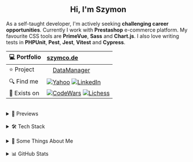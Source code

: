 <h2 align="center">
  Hi, I'm Szymon
</h2>

As a self-taught developer, I'm actively seeking **challenging career opportunities**. Currently I work with **Prestashop** e-commerce platform. My favourite CSS tools are **PrimeVue**, **Sass** and **Chart.js**. I also love writing tests in **PHPUnit**, **Pest**, **Jest**, **Vitest** and **Cypress**.
<br>

| 💻 Portfolio | [szymco.de](https://szymco.de) | 
| :- | :- | 
| ⭐ Project | <img src="https://github.com/SzymCode/SzymCode/assets/107359025/8454470d-3f70-484a-b12e-b902530cb9ba" height="12" > [DataManager](https://datamanager.szymco.de) |
| 🔍 Find me | [![Yahoo](https://img.shields.io/badge/Yahoo!-410093?logo=yahoo&logoColor=white)](mailto:szymon.radomski@yahoo.com) [![LinkedIn](https://img.shields.io/badge/LinkedIn-0A66C2?logo=linkedin&logoColor=white)](https://www.linkedin.com/in/szymon-radomski/) |
| 🚀 Exists on | [![CodeWars](https://img.shields.io/badge/CodeWars-4%20KYU-1f5be7?logo=codewars&logoColor=white)](https://www.codewars.com/users/SzymCode) [![Lichess](https://img.shields.io/badge/Lichess-000000?logo=lichess&logoColor=white)](https://lichess.org/@/S1CChess) |


<br>



<details> <summary> 🔗 Previews </summary>
<br>
<table>
  <th>
    Project
  </th>  
  <th>
    Tech stack
  </th>
  <tr>
    <td>
      <a href="https://www.datamanager.szymco.de">
        DataManager
      </a>
    </td>
    <td>
      <img src="https://skillicons.dev/icons?i=php" height="26" />
      <img src="https://skillicons.dev/icons?i=ts" height="26" />
      <img src="https://skillicons.dev/icons?i=laravel" height="26" />
      <img src="https://skillicons.dev/icons?i=vue" height="26" />
      <img src="https://www.primefaces.org/wp-content/uploads/2019/12/primevue-logo.png" height="26" />
      <img src="https://skillicons.dev/icons?i=sass" height="26" />
      <img src="https://skillicons.dev/icons?i=bootstrap" height="26" />
      <img src="https://skillicons.dev/icons?i=html" height="26" />
      <img src="https://skillicons.dev/icons?i=docker" height="26" />
      <img src="https://skillicons.dev/icons?i=heroku" height="26" />
      <img src="https://skillicons.dev/icons?i=mysql" height="26" />
      <img src="https://skillicons.dev/icons?i=vite" height="26" />
      <img src="https://skillicons.dev/icons?i=vitest" height="26" />
      <img src="https://github.com/SzymCode/SzymCode/assets/107359025/ced20949-7b32-407b-a249-2dd9b117f5b2" height="25" />
      <img src="https://icons.veryicon.com/png/o/business/vscode-program-item-icon/storybook.png" height="26" />
      <img src="https://static-00.iconduck.com/assets.00/cypress-icon-512x511-29zvfts6.png" height="26" />
      <img src="https://github.com/user-attachments/assets/9032d586-f623-4446-89be-b2ab6a2e615e" height="26" />
      <img src="https://cdn.jsdelivr.net/gh/devicons/devicon/icons/eslint/eslint-original.svg" height="26" />
      <img src="https://github.com/user-attachments/assets/ea4a5462-085b-4dd6-bf35-9f76cbcf3c35" height="26" />
      <img src="https://github.com/SzymCode/SzymCode/assets/107359025/712ed3a9-e9fa-4782-acff-140a4970ba88" height="26" />
      <img src="https://github.com/SzymCode/SzymCode/assets/107359025/a983a634-3e81-4a11-9281-0ef0bacfd187" height="26" />
    </td>
  </tr>
  <tr>
    <td>
      <a href="https://www.admin-panel.szymco.de">
        AdminPanel
      </a>
    </td>
    <td>
      <img src="https://skillicons.dev/icons?i=php" height="26" />
      <img src="https://skillicons.dev/icons?i=js" height="26" />
      <img src="https://skillicons.dev/icons?i=laravel" height="26" />
      <img src="https://skillicons.dev/icons?i=vue" height="26" />
      <img src="https://skillicons.dev/icons?i=css" height="26" />
      <img src="https://skillicons.dev/icons?i=bootstrap" height="26" />
      <img src="https://skillicons.dev/icons?i=html" height="26" />
      <img src="https://skillicons.dev/icons?i=docker" height="26" />
      <img src="https://skillicons.dev/icons?i=heroku" height="26" />
      <img src="https://skillicons.dev/icons?i=vite" height="26" />
      <img src="https://skillicons.dev/icons?i=mysql" height="26" />
      <img src="https://github.com/SzymCode/SzymCode/assets/107359025/9487a27c-36e8-4e2c-9ac6-4931fb8a5686" height="26" />
      <img src="https://github.com/SzymCode/SzymCode/assets/107359025/712ed3a9-e9fa-4782-acff-140a4970ba88" height="26" />
    </td>
  </tr>
  <tr>
    <td>
      <a href="https://www.linkhouse-blog.szymco.de">
        LinkhouseBlog
      </a>
    </td>
    <td>
      <img src="https://skillicons.dev/icons?i=php" height="26" />
      <img src="https://skillicons.dev/icons?i=ts" height="26" />
      <img src="https://skillicons.dev/icons?i=laravel" height="26" />
      <img src="https://skillicons.dev/icons?i=vue" height="26" />
      <img src="https://www.primefaces.org/wp-content/uploads/2019/12/primevue-logo.png" height="26" />
      <img src="https://skillicons.dev/icons?i=html" height="26" />
      <img src="https://skillicons.dev/icons?i=sass" height="26" />
      <img src="https://skillicons.dev/icons?i=docker" height="26" />
      <img src="https://skillicons.dev/icons?i=heroku" height="26" />
      <img src="https://skillicons.dev/icons?i=vite" height="26" />
      <img src="https://skillicons.dev/icons?i=mysql" height="26" />
      <img src="https://github.com/SzymCode/SzymCode/assets/107359025/ced20949-7b32-407b-a249-2dd9b117f5b2" height="25" />
      <img src="https://cdn.jsdelivr.net/gh/devicons/devicon/icons/eslint/eslint-original.svg" height="26" />
      <img src="https://github.com/SzymCode/SzymCode/assets/107359025/a983a634-3e81-4a11-9281-0ef0bacfd187" height="26" />
      <img src="https://github.com/SzymCode/SzymCode/assets/107359025/712ed3a9-e9fa-4782-acff-140a4970ba88" height="26" />
    </td>
  </tr>
  <tr>
    <td>
      <a href="https://www.article-system.szymco.de">
        ArticleSystem
      </a>
    </td>
    <td>
      <img src="https://skillicons.dev/icons?i=php" height="26" />
      <img src="https://skillicons.dev/icons?i=js" height="26" />
      <img src="https://skillicons.dev/icons?i=laravel" height="26" />
      <img src="https://skillicons.dev/icons?i=vue" height="26" />
      <img src="https://skillicons.dev/icons?i=html" height="26" />
      <img src="https://skillicons.dev/icons?i=sass" height="26" />
      <img src="https://skillicons.dev/icons?i=heroku" height="26" />
      <img src="https://skillicons.dev/icons?i=vite" height="26" />
      <img src="https://github.com/SzymCode/SzymCode/assets/107359025/ced20949-7b32-407b-a249-2dd9b117f5b2" height="25" />
    </td>
  </tr>
  <tr>
    <td>
      <a href="https://www.tag-manager.szymco.de">
        TagManager
      </a>
    </td>
    <td>
      <img src="https://skillicons.dev/icons?i=ts" height="26" />
      <img src="https://skillicons.dev/icons?i=react" height="26" />
      <img src="https://skillicons.dev/icons?i=redux" height="26" />
      <img src="https://skillicons.dev/icons?i=html" height="26" />
      <img src="https://www.crocoder.dev/assets/chakra-ui.46d212e4.png" height="26" />
      <img src="https://icons.veryicon.com/png/o/business/vscode-program-item-icon/storybook.png" height="26" />
      <img src="https://skillicons.dev/icons?i=heroku" height="26" />
      <img src="https://skillicons.dev/icons?i=vite" height="26" />
      <img src="https://cdn.jsdelivr.net/gh/devicons/devicon/icons/eslint/eslint-original.svg" height="26" />
      <img src="https://github.com/SzymCode/SzymCode/assets/107359025/a983a634-3e81-4a11-9281-0ef0bacfd187" height="26" />
      <img src="https://github.com/SzymCode/SzymCode/assets/107359025/712ed3a9-e9fa-4782-acff-140a4970ba88" height="26" />
    </td>
  </tr>
  <tr>
    <td>
      <a href="https://www.szymco.de">
        Portfolio
      </a>
    </td>
    <td>
      <img src="https://skillicons.dev/icons?i=ts" height="26" />
      <img src="https://skillicons.dev/icons?i=react" height="26" />
      <img src="https://skillicons.dev/icons?i=html" height="26" />
      <img src="https://skillicons.dev/icons?i=tailwind" height="26" />
      <img src="https://skillicons.dev/icons?i=nextjs" height="26" />
      <img src="https://cdn.jsdelivr.net/gh/devicons/devicon/icons/eslint/eslint-original.svg" height="26" />
      <img src="https://github.com/SzymCode/SzymCode/assets/107359025/712ed3a9-e9fa-4782-acff-140a4970ba88" height="26" />
    </td>
  </tr>
  <tr>
    <td>
      <a href="https://www.giard-design.szymco.de">
        GiardDesign
      </a>
    </td>
    <td>
      <img src="https://skillicons.dev/icons?i=js" height="26" />
      <img src="https://skillicons.dev/icons?i=html" height="26" />
      <img src="https://skillicons.dev/icons?i=bootstrap" height="26" />
      <img src="https://skillicons.dev/icons?i=tailwind" height="26" />
    </td>
  </tr>
  <tr>
    <td>
      <a href="https://www.la-mountains.szymco.de">
        LAMountains
      </a>
    </td>
    <td>
      <img src="https://skillicons.dev/icons?i=js" height="26" />
      <img src="https://skillicons.dev/icons?i=html" height="26" />
      <img src="https://skillicons.dev/icons?i=css" height="26" />
      <img src="https://skillicons.dev/icons?i=bootstrap" height="26" />
    </td>
  </tr>
  <tr>
    <td>
      <a href="https://www.google-browser.szymco.de">
        GoogleBrowser
      </a>
    </td>
    <td>
      <img src="https://skillicons.dev/icons?i=ts" height="26" />
      <img src="https://skillicons.dev/icons?i=react" height="26" />
      <img src="https://skillicons.dev/icons?i=html" height="26" />
      <img src="https://skillicons.dev/icons?i=tailwind" height="26" />
    </td>
  </tr>
  <tr>
    <td>
      <a href="https://www.timeless-books.site">
        TimelessBooks
      </a>
    </td>
    <td>
      <img src="https://skillicons.dev/icons?i=ts" height="26" />
      <img src="https://skillicons.dev/icons?i=vue" height="26" />
      <img src="https://www.primefaces.org/wp-content/uploads/2019/12/primevue-logo.png" height="26" />
      <img src="https://skillicons.dev/icons?i=html" height="26" />
      <img src="https://skillicons.dev/icons?i=css" height="26" />
      <img src="https://skillicons.dev/icons?i=vite" height="26" />
      <img src="https://cdn.jsdelivr.net/gh/devicons/devicon/icons/eslint/eslint-original.svg" height="26" />
      <img src="https://github.com/SzymCode/SzymCode/assets/107359025/a983a634-3e81-4a11-9281-0ef0bacfd187" height="26" />
      <img src="https://github.com/SzymCode/SzymCode/assets/107359025/712ed3a9-e9fa-4782-acff-140a4970ba88" height="26" />
    </td>
  </tr>
  <tr>
    <td>
      <a href="https://aircraft-mechanics.vercel.app">
        AircraftMechanics
      </a>
    </td>
    <td>
      <img src="https://skillicons.dev/icons?i=ts" height="26" />
      <img src="https://skillicons.dev/icons?i=vue" height="26" />
      <img src="https://www.primefaces.org/wp-content/uploads/2019/12/primevue-logo.png" height="26" />
      <img src="https://skillicons.dev/icons?i=html" height="26" />
      <img src="https://skillicons.dev/icons?i=css" height="26" />
      <img src="https://skillicons.dev/icons?i=vite" height="26" />
      <img src="https://github.com/SzymCode/SzymCode/assets/107359025/a983a634-3e81-4a11-9281-0ef0bacfd187" height="26" />
      <img src="https://github.com/SzymCode/SzymCode/assets/107359025/712ed3a9-e9fa-4782-acff-140a4970ba88" height="26" />
    </td>
  </tr>
  <tr>
    <td>
      <a href="https://www.e-commerce.szymco.de">
        ECommerce
      </a>
    </td>
    <td>
      <img src="https://skillicons.dev/icons?i=js" height="26" />
      <img src="https://skillicons.dev/icons?i=react" height="26" />
      <img src="https://skillicons.dev/icons?i=redux" height="26" />
      <img src="https://skillicons.dev/icons?i=html" height="26" />
      <img src="https://skillicons.dev/icons?i=tailwind" height="26" />
      <img src="https://skillicons.dev/icons?i=nextjs" height="26" />
      <img src="https://github.com/SzymCode/SzymCode/assets/107359025/7ebffcad-0363-41ee-8d03-e7e351c44962" height="26" />
      <img src="https://cdn.jsdelivr.net/gh/devicons/devicon/icons/eslint/eslint-original.svg" height="26" />
    </td>
  </tr>
  <tr>
    <td>
      <a href="https://www.discord-clone.szymco.de">
        DiscordClone
      </a>
    </td>
    <td>
      <img src="https://skillicons.dev/icons?i=js" height="26" />
      <img src="https://skillicons.dev/icons?i=react" height="26" />
      <img src="https://skillicons.dev/icons?i=redux" height="26" />
      <img src="https://skillicons.dev/icons?i=html" height="26" />
      <img src="https://skillicons.dev/icons?i=tailwind" height="26" />
      <img src="https://skillicons.dev/icons?i=firebase" height="26" />
    </td>
  </tr>
  <tr>
    <td>
      <a href="https://www.registration-django.szymco.de">
        Registration
      </a>
    </td>
    <td>
      <img src="https://skillicons.dev/icons?i=python" height="26" />
      <img src="https://skillicons.dev/icons?i=django" height="26" />
      <img src="https://skillicons.dev/icons?i=html" height="26" />
      <img src="https://skillicons.dev/icons?i=css" height="26" />
      <img src="https://skillicons.dev/icons?i=docker" height="26" />
      <img src="https://skillicons.dev/icons?i=heroku" height="26" />
    </td>
  </tr>
  <tr>
    <td>
      <a href="https://www.rwd-navbar.szymco.de">
        RWD Navbar
      </a>
    </td>
    <td>
      <img src="https://skillicons.dev/icons?i=js" height="26" />
      <img src="https://skillicons.dev/icons?i=html" height="26" />
      <img src="https://skillicons.dev/icons?i=css" height="26" />
    </td>
  </tr>
  <tr>
    <td>
      <a href="https://www.rwd-footer.szymco.de">
        RWD Footer
      </a>
    </td>
    <td>
      <img src="https://skillicons.dev/icons?i=html" height="26" />
      <img src="https://skillicons.dev/icons?i=css" height="26" />
    </td>
  </tr>
</table>

</details>    
<br>


<details> <summary> 🛠️ Tech Stack  </summary>

<br>
<table>
  <tr>
    <td>
      <b> Languages </b>
    </td>
    <td>
      <img src="https://img.shields.io/badge/PHP-%23777BB4.svg?logo=php&logoColor=white" />
      <img src="https://shields.io/badge/JavaScript-black?logo=JavaScript&logoColor=F7DF1E" />
      <img src="https://img.shields.io/badge/TypeScript-3178C6?logo=typescript&logoColor=white" />
      <img src="https://img.shields.io/badge/HTML5-%23e34f26.svg?logo=html5&logoColor=white" />
      <img src="https://img.shields.io/badge/CSS3-%231572b6.svg?logo=css3&logoColor=white" />
      <img src="https://img.shields.io/badge/Python-3776AB?logo=python&logoColor=white" />
      <img src="https://img.shields.io/badge/G--code-193142" />
      <img src="https://img.shields.io/badge/C++-00599C?logo=c%2B%2B&logoColor=white" />
    </td>
  </tr>
  <tr>
    <td>
     <b> Main </b>
    </td>
    <td>
      <img src="https://img.shields.io/badge/PrestaShop-DF0067?logo=prestashop&logoColor=white" />
      <img src="https://img.shields.io/badge/Laravel-%23FF2D20.svg?style=flat&logo=laravel&logoColor=white" />
      <img src="https://img.shields.io/badge/Vue.js-%234FC08D.svg?style=flat&logo=vue.js&logoColor=white" />
      <img src="https://img.shields.io/badge/Sass-CC6699?logo=sass&logoColor=white" />
      <img src="https://img.shields.io/badge/Vite-%232C3A42?logo=vite&logoColor=white" />
      <img src="https://img.shields.io/badge/Vitest-17202C?logo=vitest&logoColor=FCC72B" />
      <img src="https://img.shields.io/badge/Cypress-17202C?logo=cypress&logoColor=white" />
      <img src="https://img.shields.io/badge/Storybook-FF4785?logo=storybook&logoColor=white" />
    </td>
  </tr>
  <tr>
    <td>
      Intermediate
    </td>
    <td>
      <img src="https://img.shields.io/badge/shadcn-000000?logo=shadcn&logoColor=white" />
      <img src="https://img.shields.io/badge/-Tailwind-38B2AC?logo=tailwind-css&logoColor=white" />
      <img src="https://img.shields.io/badge/Bootstrap-%237952b3.svg?logo=bootstrap&logoColor=white" />
      <img src="https://img.shields.io/badge/jQuery-0769AD?logo=jquery&logoColor=white" />
      <img src="https://img.shields.io/badge/Chakra%20UI-319795?logo=chakra-ui&logoColor=white" />
      <img src="https://shields.io/badge/React-black?logo=react" />
      <img src="https://img.shields.io/badge/Django-%23092e20.svg?logo=django&logoColor=white" />
    </td>
  </tr>
  <tr>
    <td>
      Have experienced
    </td>
    <td>
      <img src="https://img.shields.io/badge/Quasar-1976D2?logo=quasar&logoColor=white" />
      <img src="https://img.shields.io/badge/Jest-C21325?logo=jest&logoColor=white" />
      <img src="https://img.shields.io/badge/Nest.js-E0234E?logo=nestjs&logoColor=white&color=%23FF2D20" />
      <img src="https://img.shields.io/badge/Symfony-%23000000.svg?logo=symfony&logoColor=white" />
      <img src="https://img.shields.io/badge/MUI-%230081CB.svg?logo=mui&logoColor=white" />
      <img src="https://img.shields.io/badge/Redux-764ABC?logo=redux&logoColor=white" />
      <img src="https://img.shields.io/badge/Webpack-00599C?logo=webpack&logoColor=white" />
    </td>
  </tr>
  <tr>
    <td>
      Databases
    </td>
    <td>
      <img src="https://img.shields.io/badge/MySQL-%234479A1?logo=mysql&logoColor=white" />
      <img src="https://img.shields.io/badge/MariaDB-003545?logo=mariadb&logoColor=white" />
      <img src="https://img.shields.io/badge/PostgreSQL-4169E1?logo=postgresql&logoColor=white" />
    </td>
  </tr>
  <tr>
    <td>
      IDE
    </td>
    <td>
      <img src="https://img.shields.io/badge/PhpStorm-%23000000.svg?style=flat&logo=phpstorm&logoColor=white" />
      <img src="https://img.shields.io/badge/Visual%20Studio-007ACC?logo=visual-studio&logoColor=white" />
      <img src="https://img.shields.io/badge/PyCharm-black?logo=pycharm&logoColor=green" />
      <img src="https://img.shields.io/badge/Jupyter-%23FA0F00.svg?style=flat&logo=jupyter&logoColor=white" />
    </td>
  </tr>
  <tr>
    <td>
      Tools
    </td>
    <td>
      <img src="https://img.shields.io/badge/Git-%23d22128.svg?logo=git&logoColor=white" />
      <img src="https://img.shields.io/badge/Docker-2496ED?logo=docker&logoColor=white" />
      <img src="https://img.shields.io/badge/XAMPP-%23FB7A24.svg?style=flat&logo=xampp&logoColor=white" />
      <img src="https://img.shields.io/badge/Figma-000000?logo=figma&logoColor=white" />
      <img src="https://img.shields.io/badge/Postman-FF6C37?logo=postman&logoColor=white&color=000000" />
      <img src="https://img.shields.io/badge/ShareX-1A1A1A?logo=sharex&logoColor=white" />
    </td>
  </tr>
  <tr>
    <td>
      CI/CD
    </td>
    <td>
      <img src="https://img.shields.io/badge/Actions-181717?logo=github&logoColor=white" />
      <img src="https://img.shields.io/badge/Husky-1A2C34?logo=husky&logoColor=white" />
      <img src="https://img.shields.io/badge/Bitbucket-0052CC?logo=bitbucket&logoColor=white&color=0052CC" />
      <img src="https://img.shields.io/badge/AWS-232F3E?logo=amazon-aws&logoColor=white" />
    </td>
  </tr>
  <tr>
    <td>
      Project Management
    </td>
    <td>
      <img src="https://img.shields.io/badge/Projects-181717?logo=github&logoColor=white" />
      <img src="https://img.shields.io/badge/Asana-F06A6A?logo=asana&logoColor=white" />
      <img src="https://img.shields.io/badge/Jira-0052CC?logo=jira&logoColor=white&color=0052CC" />
      <img src="https://img.shields.io/badge/Trello-0052CC?logo=trello&logoColor=white" />
    </td>
  </tr>
  <tr>
    <td>
      Deployment
    </td>
    <td>
      <img src="https://img.shields.io/badge/Pages-181717?logo=github&logoColor=white" />
      <img src="https://img.shields.io/badge/Heroku-430098?logo=heroku&logoColor=white" />
      <img src="https://img.shields.io/badge/Vercel-000000?logo=vercel&logoColor=white" />
    </td>
  </tr>
  <tr>
    <td>
      Linters
    </td>
    <td>
      <img src="https://img.shields.io/badge/ESLint-3A33D1?logo=eslint&logoColor=white" />
      <img src="https://img.shields.io/badge/Stylelint-263238?logo=stylelint&logoColor=white" />
      <img src="https://img.shields.io/badge/Prettier-1A2C34?logo=prettier&logoColor=F7BA3E" />
    </td>
  </tr>
  <tr>
    <td>
      OS
    </td>
    <td>
      <img src="https://img.shields.io/badge/Manjaro-34BE5B?logo=manjaro&logoColor=white" />
      <img src="https://img.shields.io/badge/Ubuntu-E95420?logo=ubuntu&logoColor=white" />
      <img src="https://img.shields.io/badge/Windows-0078D6?logo=windows&logoColor=white" />
    </td>
  </tr>
  <tr>
    <td>
      Virtualization
    </td>
    <td>
      <img src="https://img.shields.io/badge/VirtualBox-183A61?logo=virtualbox&logoColor=white" />
      <img src="https://img.shields.io/badge/VMware-607078" />
      <img src="https://img.shields.io/badge/Hyper--V-0078D4?logo=microsoft&logoColor=white" />
    </td>
  </tr>
</table>


</details>  
<br>


<details><summary> 💬 Some Things About Me  </summary> 
<br>

* 🤖 I also worked as a CNC programmer & machinist
* 📓 I'm gaining knowledge mainly from documentations, forums and collegues
* 🏊 Really love swimming
* ♟️ My favourite openings in chess are the Stafford and King's gambits, also love Atomic Chess
* 🧠 Rubik's Cube CFOP sub 20 & Blindfold Old Pochmann 5 min with memorize
* 📚 Books that have impacted me listed here: [TimelessBooks](https://www.timeless-books.site/)

</details>
<br>


<details><summary> 📊 GitHub Stats  </summary> 
<br>

![Profile Details](http://github-profile-summary-cards.vercel.app/api/cards/profile-details?username=SzymCode&theme=transparent)
![Productive Time](http://github-profile-summary-cards.vercel.app/api/cards/productive-time?username=SzymCode&theme=transparent&utcOffset=+1)

</details>  
